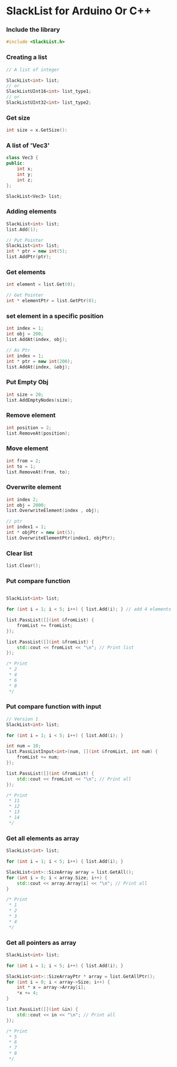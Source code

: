 # SlackList for Arduino Or C++

### Include the library
```c++
#include <SlackList.h>
```

### Creating a list
```c++
// A list of integer

SlackList<int> list;
// or
SlackListUInt16<int> list_type1;
// or
SlackListUInt32<int> list_type2;
```

### Get size
```c++
int size = x.GetSize():
```

### A list of 'Vec3'
```c++
class Vec3 {
public:
    int x;
    int y;
    int z;
};

SlackList<Vec3> list;
```

### Adding elements
```c++
SlackList<int> list;
list.Add(1);

// Put Pointer
SlackList<int> list;
int * ptr = new int(5);
list.AddPtr(ptr);
```

### Get elements
```c++
int element = list.Get(0);

// Get Pointer
int * elementPtr = list.GetPtr(0);
```

### set element in a specific position
```c++
int index = 1;
int obj = 200;
list.AddAt(index, obj);

// As Ptr
int index = 1;
int * ptr = new int(200);
list.AddAt(index, &obj);
```

### Put Empty Obj
```c++
int size = 20;
list.AddEmptyNodes(size);
```

### Remove element
```c++
int position = 2;
list.RemoveAt(position);
```


### Move element
```c++
int from = 2;
int to = 1;
list.RemoveAt(from, to);
```

### Overwrite element
```c++
int index 2;
int obj = 2000;
list.OverwriteElement(index , obj);

// ptr
int index1 = 1;
int * objPtr = new int(5);
list.OverwriteElementPtr(index1, objPtr);
```

### Clear list
```c++
list.Clear();
```

### Put compare function 
```c++

SlackList<int> list;

for (int i = 1; i < 5; i++) { list.Add(i); } // add 4 elements

list.PassList([](int &fromList) {
    fromList += fromList;
});

list.PassList([](int &fromList) {
    std::cout << fromList << "\n"; // Print list
});

/* Print
 * 2
 * 4
 * 6
 * 8
 */
```

### Put compare function with input 
```c++
// Version 1
SlackList<int> list;

for (int i = 1; i < 5; i++) { list.Add(i); }

int num = 10;
list.PassListInput<int>(num, [](int &fromList, int num) {
    fromList += num;
});

list.PassList([](int &fromList) {
    std::cout << fromList << "\n"; // Print all
});

/* Print
 * 11
 * 12
 * 13
 * 14
 */
```

### Get all elements as array
```c++
SlackList<int> list;

for (int i = 1; i < 5; i++) { list.Add(i); }

SlackList<int>::SizeArray array = list.GetAll();
for (int i = 0; i < array.Size; i++) {
    std::cout << array.Array[i] << "\n"; // Print all
}

/* Print
 * 1
 * 2
 * 3
 * 4
 */
```

### Get all pointers as array 
```c++
SlackList<int> list;

for (int i = 1; i < 5; i++) { list.Add(i); }

SlackList<int>::SizeArrayPtr * array = list.GetAllPtr();
for (int i = 0; i < array->Size; i++) {
    int * x = array->Array[i];
    *x += 4;
}

list.PassList([](int &in) {
    std::cout << in << "\n"; // Print all
});

/* Print 
 * 5 
 * 6
 * 7
 * 8
 */
```



